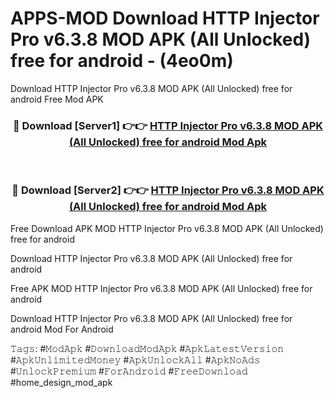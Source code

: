 # APPS-MOD Download HTTP Injector Pro v6.3.8 MOD APK (All Unlocked) free for android - (4eo0m)
Download HTTP Injector Pro v6.3.8 MOD APK (All Unlocked) free for android Free Mod APK

<div align="center">
<h3>🔴 Download [Server1] 👉👉 <a href="https://apk-comot.site?title=HTTP_Injector_Pro_v6.3.8_MOD_APK_(All_Unlocked)_free_for_android">HTTP Injector Pro v6.3.8 MOD APK (All Unlocked) free for android Mod Apk</a></h3><br>

<h3>🔴 Download [Server2] 👉👉 <a href="https://apk-comot.site?title=HTTP_Injector_Pro_v6.3.8_MOD_APK_(All_Unlocked)_free_for_android">HTTP Injector Pro v6.3.8 MOD APK (All Unlocked) free for android Mod Apk</a></h3>
</div>


Free Download APK MOD HTTP Injector Pro v6.3.8 MOD APK (All Unlocked) free for android

Download HTTP Injector Pro v6.3.8 MOD APK (All Unlocked) free for android 

Free APK MOD HTTP Injector Pro v6.3.8 MOD APK (All Unlocked) free for android 

Download HTTP Injector Pro v6.3.8 MOD APK (All Unlocked) free for android Mod For Android

𝚃𝚊𝚐𝚜: #𝙼𝚘𝚍𝙰𝚙𝚔 #𝙳𝚘𝚠𝚗𝚕𝚘𝚊𝚍𝙼𝚘𝚍𝙰𝚙𝚔 #𝙰𝚙𝚔𝙻𝚊𝚝𝚎𝚜𝚝𝚅𝚎𝚛𝚜𝚒𝚘𝚗 #𝙰𝚙𝚔𝚄𝚗𝚕𝚒𝚖𝚒𝚝𝚎𝚍𝙼𝚘𝚗𝚎𝚢 #𝙰𝚙𝚔𝚄𝚗𝚕𝚘𝚌𝚔𝙰𝚕𝚕 #𝙰𝚙𝚔𝙽𝚘𝙰𝚍𝚜 #𝚄𝚗𝚕𝚘𝚌𝚔𝙿𝚛𝚎𝚖𝚒𝚞𝚖 #𝙵𝚘𝚛𝙰𝚗𝚍𝚛𝚘𝚒𝚍 #𝙵𝚛𝚎𝚎𝙳𝚘𝚠𝚗𝚕𝚘𝚊𝚍 #home_design_mod_apk